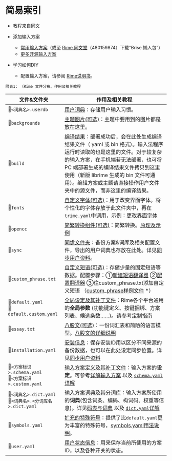 # 简易索引  
- 教程来自同文

- 添加输入方案  
  - [常用输入方案][]（或至 [Rime 同文堂][]（480159874）下载“Brise 懒人包”）  
  - [更多开源输入方案][]  
- 学习如何DIY
  - 配置输入方案，请参阅 [Rime说明书][]。

`附表1: （Rime 文件分布、作用及相关教程`  

|文件&文件夹|作用及相关教程|
|------|------|
|:file_folder:`<词典名>.userdb`|<u>用户词典</u>：存储用户输入习惯。|
|:file_folder:`backgrounds`|<u>主题图片(可选)</u>：主题中要用到的图片都是放在这里。|
|:file_folder:`build`|<u>编译结果</u>：部署成功后，会在此处生成编译结果文件（ yaml 或 bin 格式）。输入法程序运行时读取的也是这里的文件。对于较复杂的输入方案，在手机端若无法部署，也可将 PC 端部署生成的编译结果文件拷贝到这里使用（新版 librime 生成的 bin 文件可通用）。编辑方案或主题请直接操作用户文件夹中的源文件，而非这里的编译结果。|
|:file_folder:`fonts`|<u>自定义字体(可选)</u>：用于改变界面字体。将个性化的字体存放于此文件夹中，再在`trime.yaml`中调用，示例：[更改界面字体][]|
|:file_folder:`opencc`|<u>简繁转换组件(可选)</u>：简繁转换。[原理及示例][]|
|:file_folder:`sync`|<u>同步文件夹</u>：备份方案&词库及相关配置文件，导出的用户词典也存放在此处。详见[同步用户资料][]。|
|:page_facing_up:`custom_phrase.txt`|<u>自定义短语(可选)</u>：存储少量的固定短语等数据。配置步骤：①[新建短语翻译器][] ②[配置翻译器][] ③往custom_phrase.txt添加自定义短语 （[custom_phrase样例文件][] *）|
|:page_facing_up:`default.yaml`<br>:page_facing_up:`default.custom.yaml`|<u>全局设定及其补丁文件</u>：Rime各个平台通用的**全局参数** (功能键定义、按键捆绑、方案列表、候选条数……)。请参考[定制指南][]|
|:page_facing_up:`essay.txt`|<u>八股文(可选)</u>：一份词汇表和简陋的语言模型。[八股文的详细说明][]|
|:page_facing_up:`installation.yaml`|<u>安装信息</u>：保存安装ID用以区分不同来源的备份数据，也可以在此处设定同步位置。详见[同步用户资料][]|
|:page_facing_up:`<方案标识>.schema.yaml`<br>:page_facing_up:`<方案标识>.custom.yaml `|<u>输入方案定义及其补丁文件</u>：输入方案的**设定**。可参考[详解输入方案][] 以及 [`schema.yaml`详解][]|
|:page_facing_up:`<词典名>.dict.yaml`<br>:page_facing_up:`<词典名>.<分词库名>.dict.yaml`|<u>输入方案词典及其分词库</u>：输入方案所使用的**词典**(包含词条、编码、构词码、权重等信息)。详见[码表与词典][] 以及 [`dict.yaml`详解][]|
|:page_facing_up:`symbols.yaml`|<u>扩充的特殊符号</u>：提供了比`default.yaml`更为丰富的特殊符号，[symbols.yaml用法说明][]。|
|:page_facing_up:`user.yaml`|<u>用户状态信息</u>：用来保存当前所使用的方案ID，以及各种开关的状态。|


[F-Droid]:https://f-droid.org/packages/com.osfans.trime/
[测试版]:https://osfans.github.io/trime/
[Rime 同文堂]:http://shang.qq.com/wpa/qunwpa?idkey=e31ecec8f92699597d9154f890841b3e477f5185902f10400e7c9e670a11202f
[简易图解]:https://user-images.githubusercontent.com/16501929/39121157-583bfda6-4723-11e8-9cf0-b08718ca127e.jpg
[常用输入方案]:https://github.com/rime/plum/blob/master/README.md#packages
[更多开源输入方案]:https://github.com/osfans/rime-tool
[Rime说明书]:https://github.com/rime/home/wiki/UserGuide
[更改界面字体]:https://github.com/osfans/trime/wiki/trime.yaml詳解#%E7%A4%BA%E4%BE%8B%E6%9B%B4%E6%94%B9%E5%AD%97%E4%BD%93
[原理及示例]:https://github.com/rime/home/wiki/CustomizationGuide/0dd06383528e7794013815c1b12c32ec8647ef56#%E4%B8%80%E4%BE%8B%E5%AE%9A%E8%A3%BD%E7%B0%A1%E5%8C%96%E5%AD%97%E8%BC%B8%E5%87%BA
[同步用户资料]:https://github.com/rime/home/wiki/UserGuide#同步用戶資料
[配置翻译器]:https://github.com/rime/rime-luna-pinyin/blob/master/luna_pinyin.schema.yaml#L81-L87
[新建短语翻译器]:https://github.com/rime/rime-luna-pinyin/blob/master/luna_pinyin.schema.yaml#L49
[custom_phrase样例文件]:https://gist.github.com/lotem/5440677
[定制指南]:https://github.com/rime/home/wiki/CustomizationGuide#定製指南
[八股文的详细说明]:https://github.com/rime/home/wiki/RimeWithSchemata#八股文
[详解输入方案]:https://github.com/rime/home/wiki/RimeWithSchemata#詳解輸入方案
[`schema.yaml`详解]:https://github.com/LEOYoon-Tsaw/Rime_collections/blob/master/Rime_description.md#schemayaml-詳解
[码表与词典]:https://github.com/rime/home/wiki/RimeWithSchemata#碼表與詞典
[`dict.yaml`详解]:https://github.com/LEOYoon-Tsaw/Rime_collections/blob/master/Rime_description.md#dictyaml-詳解
[symbols.yaml用法说明]:https://github.com/rime/rime-prelude/blob/master/symbols.yaml#L4-L10
[`trime.yaml`详解]:https://github.com/osfans/trime/wiki/trime.yaml詳解
